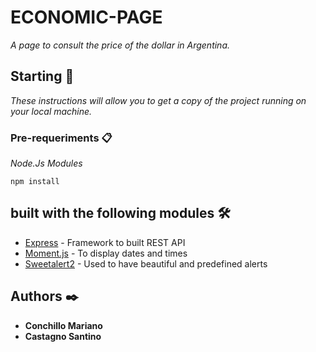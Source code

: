 # ECONOMIC-PAGE

_A page to consult the price of the dollar in Argentina._

## Starting 🚀

_These instructions will allow you to get a copy of the project running on your local machine._


### Pre-requeriments 📋

_Node.Js Modules_

```
npm install
```

## built with the following modules 🛠️

* [Express](https://expressjs.com/) - Framework to built REST API
* [Moment.js](https://momentjs.com/) - To display dates and times
* [Sweetalert2](https://sweetalert2.github.io/) - Used to have beautiful and predefined alerts

## Authors ✒️

* **Conchillo Mariano** 
* **Castagno Santino** 


